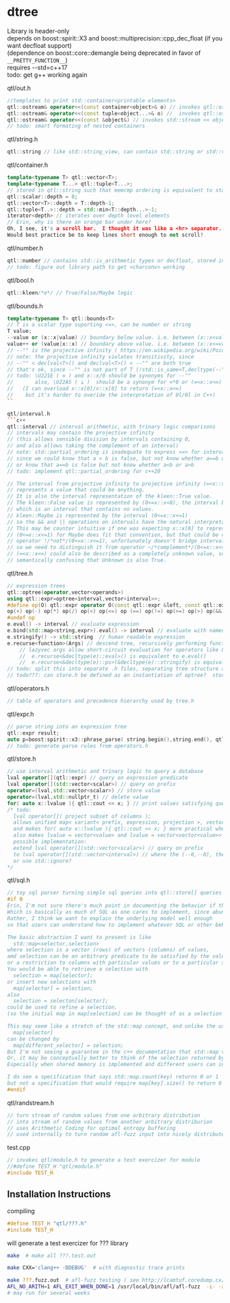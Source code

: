 # dtree

Library is header-only\
depends on boost::spirit::X3 and boost::multiprecision::cpp_dec_float (if you want decfloat support)\
(dependence on boost::core::demangle being deprecated in favor of `__PRETTY_FUNCTION__`)\
requires --std=c++17\
todo: get g++ working again


qtl/out.h
```c++
//templates to print std::container<printable elements>
qtl::ostream& operator<<(const container<object>& o) // invokes qtl::ostream << object
qtl::ostream& operator<<(const tuple<object...>& o) //  invokes qtl::ostream << object...
qtl::ostream& operator<<(const &object&) // invokes std::stream << object or object.write(qtl::ostream&)
// todo: smart formating of nested containers
```

qtl/string.h
```c++
qtl::string // like std::string_view, can contain std::string or std::vector<std::string>, maintaining memcmp ordering
```

qtl/container.h
```c++
template<typename T> qtl::vector<T>;
template<typename T...> qtl::tuple<T...>;
// stored in qtl::string such that memcmp ordering is equivalent to std::lexicographical_compare
qtl::scalar::depth = 0;
qtl::vector<T>::depth = T::depth-1;
qtl::tuple<T..>::depth = std::min<T::depth...>-1;
iterator<depth> // iterates over depth level elements
// Erin, why is there an orange bar under here?
Oh, I see, it's a scroll bar.  I thought it was like a <hr> separator.
Would best practice be to keep lines short enough to not scroll?
```

qtl/number.h
```c++
qtl::number // contains std::is_arithmetic types or decfloat, stored in qtl::string with memcmp ordering
// todo: figure out library path to get <charconv> working 
```

qtl/bool.h
```c++
qtl::kleen/*e*/ // True/False/Maybe logic
```

qtl/bounds.h
```c++
template<typename T> qtl::bounds<T> 
// T is a scalar type suporting <=>, can be number or string
T value;
--value or (x::x|value) // boundary below value. i.e. between (x::x<value) and (value<=x::x)
value++ or (value|x::x) // boundary above value. i.e. between (x::x<=value) and (value<x::x)  
// --"" is the projective infinity ( https://en.wikipedia.org/wiki/Point_at_infinity )
// note: the projective infinity violates transitivity, since
// --"" < declval<T>() and declval<T>() < --"" are both true
// that's ok, since --"" is not part of T (!std::is_same<T,decltype(--"")>) but caution in corner cases is advisable 
// todo: \U221E ( ∞ ) and x::x/0 should be synonyms for --""
//       also, \U22A5 ( ⊥ )  should be a synonym for ∞*0 or (∞<x::x<∞)
//   (I can overload x::x[0]/x::x[0] to return (∞<x::x<∞)
//    but it's harder to overide the interpretation of 0l/0l in C++)
``

qtl/interval.h
```c++
qtl::interval // interval arithmetic, with trinary logic comparisons
// intervals may contain the projective infinity
// (this allows sensible division by intervals containing 0,
// and also allows taking the complement of an interval)
// note: std::partial_ordering is inadequate to express <=> for intervals,
// since we could know that a < b is false, but not know whether a==b or a>b
// or know that a==b is false but not know whether a<b or a>b
// todo: implement qtl::partial_ordering for c++20

// The interval from projective infinity to projective infinity (∞<x::x<∞)
// represents a value that could be anything.
// It is also the interval representation of the kleen::True value.
// The kleen::False value is represented by (0<=x::x<0), the interval between (x::x|0) and (x::x|0),
// which is an interval that contains no values.
// kleen::Maybe is represented by the interval (0<=x::x<=1)
// so the && and || operations on intervals have the natural interpretation for True/False/Maybe values.
// This may be counter intuitive if one was expecting x::x[0] to represent False and x::x[1] to represent True,
// (0<=x::x<=1) for Maybe does fit that convention, but that could be confusing because
// operator !/*not*/(0<=x::x<=1), unfortunately doesn't bridge intervals and kleens quite as well
// so we need to distinguish it from operator ~/*complement*/(0<=x::x<=1).  
// (∞<x::x<∞) could also be described as a completely unknown value, so it could be
// semantically confusing that Unknown is also True.
```

qtl/tree.h
```c++
// expression trees 
qtl::optree(operator,vector<operands>)
using qtl::expr=optree<interval,vector<interval>>;
#define op(O) qtl::expr operator O(const qtl::expr &left, const qtl::expr &right);
op(+) op(-) op(*) op(/) op(<) op(<=) op (==) op(!=) op(>=) op(>) op(&&) op(||) ...
#undef op
e.eval() -> interval // evaluate expression 
e.bind(std::map<string,expr>).eval() -> interval // evaluate with named variables bound to values
e.stringify() -> std::string  // human readable expression
e.recurse<function>(Args) // descend tree, recursively performing function on each branch
    // lazyvec args allow short-circuit evaluation for operators like &&, ||
    //  e.recurse<&decltype(e)::eval>() is equivalent to e.eval() 
    //  e.recurse<&decltype(e)::ps>(&decltype(e)::stringify) is equivalent to e.stringify()
// todo: split this into separate .h files, separating tree structure abstraction from definition of branch operators
// todo???: can store.h be defined as an instantiation of optree?  store.recurse<find>(predicate)? 
```

qtl/operators.h
```c++
// table of operators and precedence hierarchy used by tree.h
```

qtl/expr.h
```c++
// parse string into an expression tree
qtl::expr result;
auto p=boost:spirit::x3::phrase_parse( string.begin(),string.end(), qtl::expr_rule, boost::spirit::x3::ascii::space_type, result ); // should invert qtl::expr.stringify()
// todo: generate parse rules from operators.h
```

qtl/store.h
```c++
// use interval arithmetic and trinary logic to query a database
lval operator[](qtl::expr) // query on expression predicate
lval operator[](std::vector<scalar>) // query on prefix
operator=(lval,std::vector<scalar>) // store value
operator=(lval,std::nullptr_t) // delete value
for( auto x::lvalue ){ qtl::cout << x; } // print values satisfying query
/* todo:
  lval operator[]( project subset of columns );
  allows unified map< variant< prefix, expression, projection >, vector<column selection> > abstraction
  and makes for( auto x::lvalue ){ qtl::cout << x; } more practical when you only want specific columns
  also makes lvalue = vector<value> and lvalue = vector<vector<value>> more useful
  possible implementation:
  extend lval operator[](std::vector<scalar>) // query on prefix
  to lval operator[](std::vector<interval>) // where the (--0,--0), the False or Empty interval, means to ignore that column
  or use std::ignore?
*/
```

qtl/sql.h
```c++
// toy sql parser turning simple sql queries into qtl::store[] queries
#if 0
Erin, I'm not sure there's much point in documenting the behavior if this module,
Which is basically as much of SQL as one cares to implement, since abundant SQL doccumentation already exists.
Rather, I think we want to explain the underlying model well enough
so that users can understand how to implement whatever SQL or other behavior they may be interested in.

The basic abstraction I want to present is like 
  std::map<selector,selection>
where selection is a vector (rows) of vectors (columns) of values,
amd selection can be an arbitrary predicate to be satisfied by the values within the selected rows,
or a restriction to columns with particular values or to a particular subset of columns.
You would be able to retrieve a selection with
  selection = map[selector];
or insert new selections with
  map[selector] = selection;
also
  selection = selecton[selector];
could be used to refine a selection.
(so the initial map in map[selection] can be thought of as a selection with a universal selector)

This may seem like a stretch of the std::map concept, and unlike the usual map because the result of
  map[selector]
can be changed by
  map[different_selector] = selection;
But I'm not seeing a guarantee in the c++ documentation that std::map values must be independent for different keys
Or, it may be conceptually better to think of the selection returned by map[selector] as a pointer to the actual selection
Especially when shared memory is implemented and different users can influence each others results.

I do see a specification that says std::map.count(key) returns 0 or 1
but not a specification that would require map[key].size() to return 0 or 1
#endif
```


qtl/randstream.h
```c++
// turn stream of random values from one arbitrary distribution
// into stream of random values from another arbitrary distriburion
// uses Arithmetic Coding for optimal entropy buffering
// used internally to turn random afl-fuzz input into nicely distributed tests
```

test.cpp
```c++
// invokes qtl/module.h to generate a test exercizer for module
//#define TEST_H "qtl/module.h"
#include TEST_H
```

## Installation Instructions

compiling
```c++
#define TEST_H "qtl/???.h"
#include TEST_H
```
will generate a test exercizer for ??? library

```bash
make  # make all ???.test.out
```

```bash
make CXX='clang++ -DDEBUG'  # with diagnostic trace prints
```

```bash
make ???.fuzz.out  # afl-fuzz testing ( see http://lcamtuf.coredump.cx/afl/ )
AFL_NO_ARITH=1 AFL_EXIT_WHEN_DONE=1 /usr/local/bin/afl/afl-fuzz  -i- -x fuzz/???.dict -o fuzz/???.out -- ./???.fuzz.out
# may run for several weeks
```

